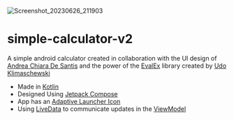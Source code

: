 
![Screenshot_20230626_211903](https://github.com/zurche/simple-calculator-v2/assets/15671525/1875ab60-e00e-4e54-8917-4e3c96aa3344)

# simple-calculator-v2
A simple android calculator created in collaboration with the UI design of [Andrea Chiara De Santis](https://www.behance.net/andydesa) and the power of the [EvalEx](https://github.com/uklimaschewski/EvalEx) library created by [Udo Klimaschewski](https://github.com/uklimaschewski)

* Made in [Kotlin](https://kotlinlang.org/)
* Designed Using [Jetpack Compose](https://developer.android.com/jetpack/compose) 
* App has an [Adaptive Launcher Icon](https://developer.android.com/guide/practices/ui_guidelines/icon_design_adaptive)
* Using [LiveData](https://developer.android.com/topic/libraries/architecture/livedata) to communicate updates in the [ViewModel](https://developer.android.com/topic/libraries/architecture/viewmodel)
